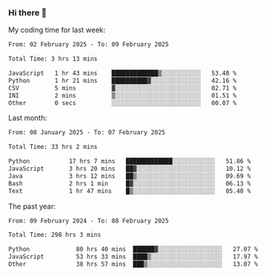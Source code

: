 ### Hi there 👋

My coding time for last week:

<!--START_SECTION:week-->

```txt
From: 02 February 2025 - To: 09 February 2025

Total Time: 3 hrs 13 mins

JavaScript   1 hr 43 mins    █████████████▒░░░░░░░░░░░   53.48 %
Python       1 hr 21 mins    ██████████▓░░░░░░░░░░░░░░   42.16 %
CSV          5 mins          ▓░░░░░░░░░░░░░░░░░░░░░░░░   02.71 %
INI          2 mins          ▒░░░░░░░░░░░░░░░░░░░░░░░░   01.51 %
Other        0 secs          ░░░░░░░░░░░░░░░░░░░░░░░░░   00.07 %
```

<!--END_SECTION:week-->

Last month:

<!--START_SECTION:month-->

```txt
From: 08 January 2025 - To: 07 February 2025

Total Time: 33 hrs 2 mins

Python           17 hrs 7 mins   █████████████░░░░░░░░░░░░   51.86 %
JavaScript       3 hrs 20 mins   ██▓░░░░░░░░░░░░░░░░░░░░░░   10.12 %
Java             3 hrs 12 mins   ██▒░░░░░░░░░░░░░░░░░░░░░░   09.69 %
Bash             2 hrs 1 min     █▓░░░░░░░░░░░░░░░░░░░░░░░   06.13 %
Text             1 hr 47 mins    █▒░░░░░░░░░░░░░░░░░░░░░░░   05.40 %
```

<!--END_SECTION:month-->

The past year:

<!--START_SECTION:year-->

```txt
From: 09 February 2024 - To: 08 February 2025

Total Time: 298 hrs 3 mins

Python             80 hrs 40 mins  ██████▓░░░░░░░░░░░░░░░░░░   27.07 %
JavaScript         53 hrs 33 mins  ████▒░░░░░░░░░░░░░░░░░░░░   17.97 %
Other              38 hrs 57 mins  ███▒░░░░░░░░░░░░░░░░░░░░░   13.07 %
```

<!--END_SECTION:year-->
